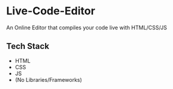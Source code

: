 # Live-Code-Editor

  
An Online Editor that compiles your code live with HTML/CSS/JS


## Tech Stack

- HTML
- CSS
- JS 
- (No Libraries/Frameworks)
